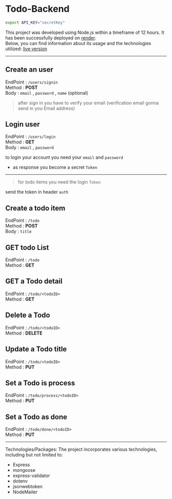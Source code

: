 # Todo-Backend

```bash
export API_KEY="secretKey"
```

This project was developed using Node.js within a timeframe of 12 hours. It has been successfully deployed on [render](https://render.com). <br>Below, you can find information about its usage and the technologies utilized:
[live version](https://todolist-node-86uh.onrender.com/)

---

## Create an user

EndPoint : `/users/signin` <br>
Method : **POST** <br>
Body : `email` , `password` , `name` (optional)

> after sign in you have to verify your email (verification email gonna send in you Email address)

## Login user

EndPoint : `/users/login` <br>
Method : **GET** <br>
Body : `email` , `password` <br>

to login your account you need your `email` and `password`

- as response you become a secret `Token`

---

> for todo items you need the login `Token`

send the token in header `auth`

## Create a todo item

EndPoint : `/todo` <br>
Method : **POST**<br>
Body : `title`

## GET todo List

EndPoint : `/todo` <br>
Method : **GET**

## GET a Todo detail

EndPoint : `/todo/<todoID>` <br>
Method : **GET**

## Delete a Todo

EndPoint : `/todo/<todoID>` <br>
Method : **DELETE**

## Update a Todo title

EndPoint : `/todo/<todoID>` <br>
Method : **PUT**

## Set a Todo is process

EndPoint : `/todo/process/<todoID>` <br>
Method : **PUT**

## Set a Todo as done

EndPoint : `/todo/done/<todoID>` <br>
Method : **PUT**

---

Technologies/Packages: The project incorporates various technologies, including but not limited to:

- Express
- mongoose
- express-validator
- dotenv
- jsonwebtoken
- NodeMailer
